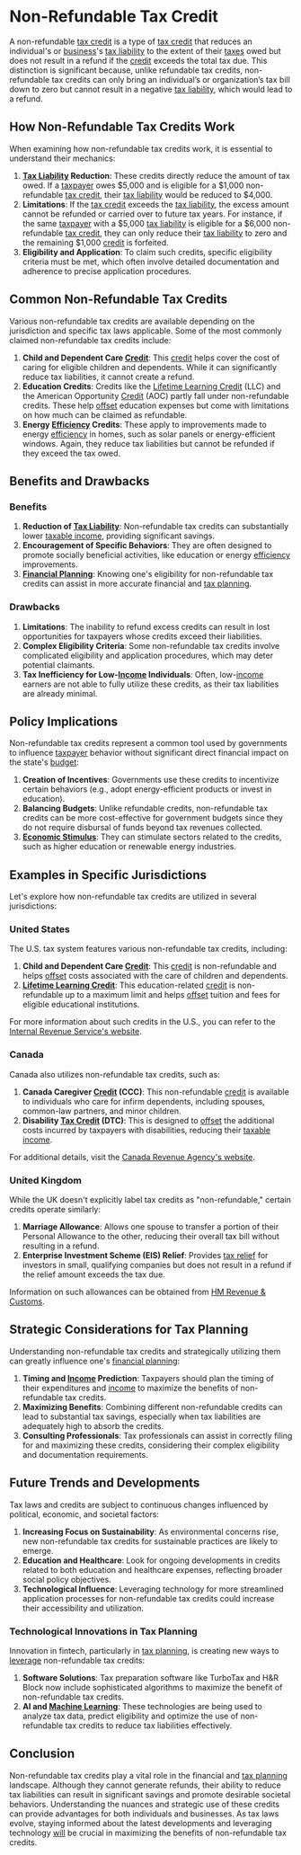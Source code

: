 # Non-Refundable Tax Credit

A non-refundable [tax credit](../t/tax_credit.md) is a type of [tax credit](../t/tax_credit.md) that reduces an individual's or [business](../b/business.md)'s [tax liability](../t/tax_liability.md) to the extent of their [taxes](../t/taxes.md) owed but does not result in a refund if the [credit](../c/credit.md) exceeds the total tax due. This distinction is significant because, unlike refundable tax credits, non-refundable tax credits can only bring an individual’s or organization’s tax bill down to zero but cannot result in a negative [tax liability](../t/tax_liability.md), which would lead to a refund.

## How Non-Refundable Tax Credits Work

When examining how non-refundable tax credits work, it is essential to understand their mechanics:
1. **[Tax Liability](../t/tax_liability.md) Reduction**: These credits directly reduce the amount of tax owed. If a [taxpayer](../t/taxpayer.md) owes $5,000 and is eligible for a $1,000 non-refundable [tax credit](../t/tax_credit.md), their [tax liability](../t/tax_liability.md) would be reduced to $4,000.
2. **Limitations**: If the [tax credit](../t/tax_credit.md) exceeds the [tax liability](../t/tax_liability.md), the excess amount cannot be refunded or carried over to future tax years. For instance, if the same [taxpayer](../t/taxpayer.md) with a $5,000 [tax liability](../t/tax_liability.md) is eligible for a $6,000 non-refundable [tax credit](../t/tax_credit.md), they can only reduce their [tax liability](../t/tax_liability.md) to zero and the remaining $1,000 [credit](../c/credit.md) is forfeited.
3. **Eligibility and Application**: To claim such credits, specific eligibility criteria must be met, which often involve detailed documentation and adherence to precise application procedures.

## Common Non-Refundable Tax Credits

Various non-refundable tax credits are available depending on the jurisdiction and specific tax laws applicable. Some of the most commonly claimed non-refundable tax credits include:

1. **Child and Dependent Care [Credit](../c/credit.md)**: This [credit](../c/credit.md) helps cover the cost of caring for eligible children and dependents. While it can significantly reduce tax liabilities, it cannot create a refund.
2. **Education Credits**: Credits like the [Lifetime Learning Credit](../l/lifetime_learning_credit.md) (LLC) and the American Opportunity [Credit](../c/credit.md) (AOC) partly fall under non-refundable credits. These help [offset](../o/offset.md) education expenses but come with limitations on how much can be claimed as refundable.
3. **Energy [Efficiency](../e/efficiency.md) Credits**: These apply to improvements made to energy [efficiency](../e/efficiency.md) in homes, such as solar panels or energy-efficient windows. Again, they reduce tax liabilities but cannot be refunded if they exceed the tax owed.

## Benefits and Drawbacks

### Benefits
1. **Reduction of [Tax Liability](../t/tax_liability.md)**: Non-refundable tax credits can substantially lower [taxable income](../t/taxable_income.md), providing significant savings.
2. **Encouragement of Specific Behaviors**: They are often designed to promote socially beneficial activities, like education or energy [efficiency](../e/efficiency.md) improvements.
3. **[Financial Planning](../f/financial_planning.md)**: Knowing one's eligibility for non-refundable tax credits can assist in more accurate financial and [tax planning](../t/tax_planning.md).

### Drawbacks
1. **Limitations**: The inability to refund excess credits can result in lost opportunities for taxpayers whose credits exceed their liabilities.
2. **Complex Eligibility Criteria**: Some non-refundable tax credits involve complicated eligibility and application procedures, which may deter potential claimants.
3. **Tax Inefficiency for Low-[Income](../i/income.md) Individuals**: Often, low-[income](../i/income.md) earners are not able to fully utilize these credits, as their tax liabilities are already minimal.

## Policy Implications

Non-refundable tax credits represent a common tool used by governments to influence [taxpayer](../t/taxpayer.md) behavior without significant direct financial impact on the state's [budget](../b/budget.md):
1. **Creation of Incentives**: Governments use these credits to incentivize certain behaviors (e.g., adopt energy-efficient products or invest in education).
2. **Balancing Budgets**: Unlike refundable credits, non-refundable tax credits can be more cost-effective for government budgets since they do not require disbursal of funds beyond tax revenues collected.
3. **[Economic Stimulus](../e/economic_stimulus.md)**: They can stimulate sectors related to the credits, such as higher education or renewable energy industries.

## Examples in Specific Jurisdictions

Let's explore how non-refundable tax credits are utilized in several jurisdictions:

### United States

The U.S. tax system features various non-refundable tax credits, including:
1. **Child and Dependent Care [Credit](../c/credit.md)**: This [credit](../c/credit.md) is non-refundable and helps [offset](../o/offset.md) costs associated with the care of children and dependents.
2. **[Lifetime Learning Credit](../l/lifetime_learning_credit.md)**: This education-related [credit](../c/credit.md) is non-refundable up to a maximum limit and helps [offset](../o/offset.md) tuition and fees for eligible educational institutions.

For more information about such credits in the U.S., you can refer to the [Internal Revenue Service's website](https://www.irs.gov).

### Canada

Canada also utilizes non-refundable tax credits, such as:
1. **Canada Caregiver [Credit](../c/credit.md) (CCC)**: This non-refundable [credit](../c/credit.md) is available to individuals who care for infirm dependents, including spouses, common-law partners, and minor children.
2. **Disability [Tax Credit](../t/tax_credit.md) (DTC)**: This is designed to [offset](../o/offset.md) the additional costs incurred by taxpayers with disabilities, reducing their [taxable income](../t/taxable_income.md).

For additional details, visit the [Canada Revenue Agency's website](https://www.canada.ca/en/revenue-agency.html).

### United Kingdom

While the UK doesn't explicitly label tax credits as "non-refundable," certain credits operate similarly:
1. **Marriage Allowance**: Allows one spouse to transfer a portion of their Personal Allowance to the other, reducing their overall tax bill without resulting in a refund.
2. **Enterprise Investment Scheme (EIS) Relief**: Provides [tax relief](../t/tax_relief.md) for investors in small, qualifying companies but does not result in a refund if the relief amount exceeds the tax due.

Information on such allowances can be obtained from [HM Revenue & Customs](https://www.gov.uk/government/organisations/hm-revenue-customs).

## Strategic Considerations for Tax Planning

Understanding non-refundable tax credits and strategically utilizing them can greatly influence one's [financial planning](../f/financial_planning.md):
1. **Timing and [Income](../i/income.md) Prediction**: Taxpayers should plan the timing of their expenditures and [income](../i/income.md) to maximize the benefits of non-refundable tax credits. 
2. **Maximizing Benefits**: Combining different non-refundable credits can lead to substantial tax savings, especially when tax liabilities are adequately high to absorb the credits.
3. **Consulting Professionals**: Tax professionals can assist in correctly filing for and maximizing these credits, considering their complex eligibility and documentation requirements.

## Future Trends and Developments

Tax laws and credits are subject to continuous changes influenced by political, economic, and societal factors:
1. **Increasing Focus on Sustainability**: As environmental concerns rise, new non-refundable tax credits for sustainable practices are likely to emerge.
2. **Education and Healthcare**: Look for ongoing developments in credits related to both education and healthcare expenses, reflecting broader social policy objectives.
3. **Technological Influence**: Leveraging technology for more streamlined application processes for non-refundable tax credits could increase their accessibility and utilization.

### Technological Innovations in Tax Planning

Innovation in fintech, particularly in [tax planning](../t/tax_planning.md), is creating new ways to [leverage](../l/leverage.md) non-refundable tax credits:
1. **Software Solutions**: Tax preparation software like TurboTax and H&R Block now include sophisticated algorithms to maximize the benefit of non-refundable tax credits.
2. **AI and [Machine Learning](../m/machine_learning.md)**: These technologies are being used to analyze tax data, predict eligibility and optimize the use of non-refundable tax credits to reduce tax liabilities effectively.

## Conclusion

Non-refundable tax credits play a vital role in the financial and [tax planning](../t/tax_planning.md) landscape. Although they cannot generate refunds, their ability to reduce tax liabilities can result in significant savings and promote desirable societal behaviors. Understanding the nuances and strategic use of these credits can provide advantages for both individuals and businesses. As tax laws evolve, staying informed about the latest developments and leveraging technology [will](../w/will.md) be crucial in maximizing the benefits of non-refundable tax credits.